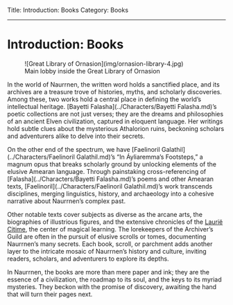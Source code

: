 Title: Introduction: Books
Category: Books

---
# Introduction: Books

<figure class="pic-banner">
![Great Library of Ornasion](img/ornasion-library-4.jpg)
<figcaption>Main lobby inside the Great Library of Ornasion</figcaption>
</figure>

In the world of Naurrnen, the written word holds a sanctified place, and its archives are a treasure trove of histories, myths, and scholarly discoveries. Among these, two works hold a central place in defining the world&rsquo;s intellectual heritage. [Bayetti Falasha](../Characters/Bayetti Falasha.md)&rsquo;s poetic collections are not just verses; they are the dreams and philosophies of an ancient Elven civilization, captured in eloquent language. Her writings hold subtle clues about the mysterious Athalorion ruins, beckoning scholars and adventurers alike to delve into their secrets.

On the other end of the spectrum, we have [Faelinoril Galathil](../Characters/Faelinoril Galathil.md)&rsquo;s &ldquo;In Áyliaremma&rsquo;s Footsteps,&rdquo; a magnum opus that breaks scholarly ground by unlocking elements of the elusive Amearan language. Through painstaking cross-referencing of [Falasha](../Characters/Bayetti Falasha.md)&rsquo;s poems and other Amearan texts, [Faelinoril](../Characters/Faelinoril Galathil.md)&rsquo;s work transcends disciplines, merging linguistics, history, and archaeology into a cohesive narrative about Naurrnen&rsquo;s complex past.

Other notable texts cover subjects as diverse as the arcane arts, the biographies of illustrious figures, and the extensive chronicles of the [Laurië Citime](../Places/laurie-citime.md), the center of magical learning. The lorekeepers of the Archiver&rsquo;s Guild are often in the pursuit of elusive scrolls or tomes, documenting Naurrnen&rsquo;s many secrets. Each book, scroll, or parchment adds another layer to the intricate mosaic of Naurrnen’s history and culture, inviting readers, scholars, and adventurers to explore its depths.

In Naurrnen, the books are more than mere paper and ink; they are the essence of a civilization, the roadmap to its soul, and the keys to its myriad mysteries. They beckon with the promise of discovery, awaiting the hand that will turn their pages next.

